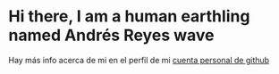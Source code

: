 # Hi there, I am a human earthling named Andrés Reyes wave

Hay más info acerca de mi en el perfil de mi [cuenta personal de github](https://github.com/profe-ajedrez)
